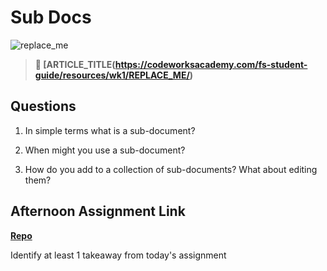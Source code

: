 <!-- TODO[epic=Mark] do we want to swap this one out? -->
# Sub Docs

![replace_me](https://codeworks.blob.core.windows.net/public/assets/img/illustrations/placeholder.svg)
> **📖 [ARTICLE_TITLE(https://codeworksacademy.com/fs-student-guide/resources/wk1/REPLACE_ME/)**

## Questions

1. In simple terms what is a sub-document?

2. When might you use a sub-document?

3. How do you add to a collection of sub-documents? What about editing them? 

## Afternoon Assignment Link

**[Repo](https://github.com/{{ghname}}/<ASSIGNMENT_REPO>)**

Identify at least 1 takeaway from today's assignment
